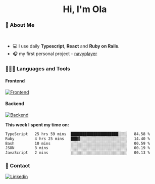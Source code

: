 <h1 align="center">Hi, I'm Ola</h1>

### 💅 About Me

<br/>

- 💻 I use daily **Typescript**, **React** and **Ruby on Rails**.
- 🎧 my first personal project - [navyplayer](https://navyplayer.netlify.app/)

### 👩🏻‍💻 Languages and Tools

#### Frontend

[![Frontend](https://skillicons.dev/icons?i=react,nextjs,ts,js,html,css,scss,tailwind)](https://skillicons.dev)

#### Backend
[![Backend](https://skillicons.dev/icons?i=nodejs,express,nestjs,rails,graphql)](https://skillicons.dev)

**This week I spent my time on:**

<!--START_SECTION:waka-->

```txt
TypeScript   25 hrs 59 mins  █████████████████████░░░░   84.58 %
Ruby         4 hrs 25 mins   ███▓░░░░░░░░░░░░░░░░░░░░░   14.40 %
Bash         10 mins         ░░░░░░░░░░░░░░░░░░░░░░░░░   00.59 %
JSON         3 mins          ░░░░░░░░░░░░░░░░░░░░░░░░░   00.19 %
JavaScript   2 mins          ░░░░░░░░░░░░░░░░░░░░░░░░░   00.13 %
```

<!--END_SECTION:waka-->

### 📨 Contact
  
[![Linkedin](https://skillicons.dev/icons?i=linkedin)](https://linkedin.com/in/aleksandra-kamińska)
